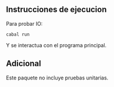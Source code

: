 ## Instrucciones de ejecucion

Para probar IO: 

`cabal run`

Y se interactua con el programa principal.

## Adicional

Este paquete no incluye pruebas unitarias.
